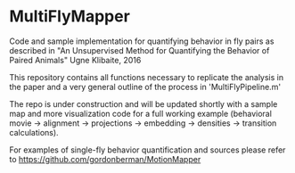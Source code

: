 # MultiFlyMapper
Code and sample implementation for quantifying behavior in fly pairs as described in "An Unsupervised Method for Quantifying the Behavior of Paired Animals" 
Ugne Klibaite, 2016

This repository contains all functions necessary to replicate the analysis in the paper and a very general 
outline of the process in 'MultiFlyPipeline.m'

The repo is under construction and will be updated shortly with a sample map and more visualization code for a full
working example (behavioral movie -> alignment -> projections -> embedding -> densities -> transition calculations). 

For examples of single-fly behavior quantification and sources please refer to https://github.com/gordonberman/MotionMapper
